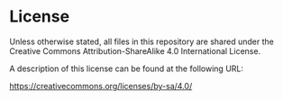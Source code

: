 # License

Unless otherwise stated, all files in this repository are shared under the Creative Commons Attribution-ShareAlike 4.0 International License.

A description of this license can be found at the following URL:

https://creativecommons.org/licenses/by-sa/4.0/
